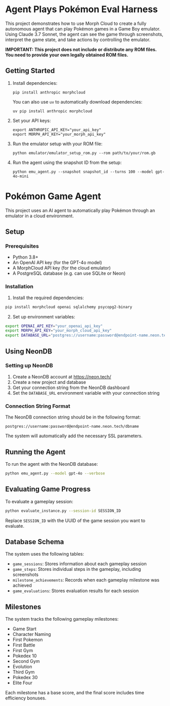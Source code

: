 # Agent Plays Pokémon Eval Harness

This project demonstrates how to use Morph Cloud to create a fully autonomous agent that can play Pokémon games in a Game Boy emulator. Using Claude 3.7 Sonnet, the agent can see the game through screenshots, interpret the game state, and take actions by controlling the emulator.

**IMPORTANT: This project does not include or distribute any ROM files. You need to provide your own legally obtained ROM files.**

## Getting Started

1. Install dependencies:
   ```
   pip install anthropic morphcloud
   ```
   
   You can also use `uv` to automatically download dependencies:
   ```
   uv pip install anthropic morphcloud
   ```

2. Set your API keys:
   ```
   export ANTHROPIC_API_KEY="your_api_key"
   export MORPH_API_KEY="your_morph_api_key"
   ```

3. Run the emulator setup with your ROM file:
   ```
   python emulator/emulator_setup_rom.py --rom path/to/your/rom.gb
   ```

4. Run the agent using the snapshot ID from the setup:
   ```
   python emu_agent.py --snapshot snapshot_id --turns 100 --model gpt-4o-mini
   ```

# Pokémon Game Agent

This project uses an AI agent to automatically play Pokémon through an emulator in a cloud environment.

## Setup

### Prerequisites
- Python 3.8+
- An OpenAI API key (for the GPT-4o model)
- A MorphCloud API key (for the cloud emulator)
- A PostgreSQL database (e.g. can use SQLite or Neon)

### Installation

1. Install the required dependencies:
```bash
pip install morphcloud openai sqlalchemy psycopg2-binary
```

2. Set up environment variables:
```bash
export OPENAI_API_KEY="your_openai_api_key"
export MORPH_API_KEY="your_morph_cloud_api_key"
export DATABASE_URL="postgres://username:password@endpoint-name.neon.tech/dbname"
```

## Using NeonDB

### Setting up NeonDB

1. Create a NeonDB account at https://neon.tech/
2. Create a new project and database
3. Get your connection string from the NeonDB dashboard
4. Set the `DATABASE_URL` environment variable with your connection string

### Connection String Format

The NeonDB connection string should be in the following format:
```
postgres://username:password@endpoint-name.neon.tech/dbname
```

The system will automatically add the necessary SSL parameters.

## Running the Agent

To run the agent with the NeonDB database:

```bash
python emu_agent.py --model gpt-4o --verbose
```

## Evaluating Game Progress

To evaluate a gameplay session:

```bash
python evaluate_instance.py --session-id SESSION_ID
```

Replace `SESSION_ID` with the UUID of the game session you want to evaluate.

## Database Schema

The system uses the following tables:

- `game_sessions`: Stores information about each gameplay session
- `game_steps`: Stores individual steps in the gameplay, including screenshots
- `milestone_achievements`: Records when each gameplay milestone was achieved
- `game_evaluations`: Stores evaluation results for each session

## Milestones

The system tracks the following gameplay milestones:

- Game Start
- Character Naming
- First Pokemon
- First Battle
- First Gym
- Pokedex 10
- Second Gym
- Evolution
- Third Gym
- Pokedex 30
- Elite Four

Each milestone has a base score, and the final score includes time efficiency bonuses.
